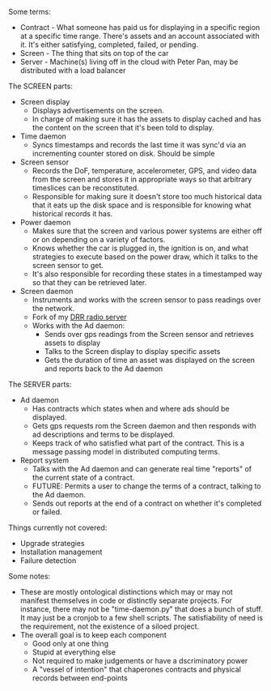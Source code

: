 Some terms:

  * Contract - What someone has paid us for displaying in a specific region at a specific time range. There's assets and an account associated with it. It's either satisfying, completed, failed, or pending.
  * Screen - The thing that sits on top of the car
  * Server - Machine(s) living off in the cloud with Peter Pan, may be distributed with a load balancer

The SCREEN parts:

  * Screen display 
    * Displays advertisements on the screen. 
    * In charge of making sure it has the assets to display cached and has the content on the screen that it's been told to display.
  * Time daemon
    * Syncs timestamps and records the last time it was sync'd via an incrementing counter stored on disk. Should be simple
  * Screen sensor 
    * Records the DoF, temperature, accelerometer, GPS, and video data from the screen and stores it in appropriate ways so that arbitrary timeslices can be reconstituted.  
    * Responsible for making sure it doesn't store too much historical data that it eats up the disk space and is responsible for knowing what historical records it has.
  * Power daemon 
    * Makes sure that the screen and various power systems are either off or on depending on a variety of factors. 
    * Knows whether the car is plugged in, the ignition is on, and what strategies to execute based on the power draw, which it talks to the screen sensor to get.
    * It's also responsible for recording these states in a timestamped way so that they can be retrieved later.
  * Screen daemon
    * Instruments and works with the screen sensor to pass readings over the network.
    * Fork of my [DRR radio server](https://github.com/kristopolous/DRR/tree/waivescreen)
    * Works with the Ad daemon: 
      * Sends over gps readings from the Screen sensor and retrieves assets to display
      * Talks to the Screen display to display specific assets
      * Gets the duration of time an asset was displayed on the screen and reports back to the Ad daemon

The SERVER parts:

  * Ad daemon
    * Has contracts which states when and where ads should be displayed.
    * Gets gps requests rom the Screen daemon and then responds with ad descriptions and terms to be displayed.
    * Keeps track of who satisfied what part of the contract. This is a message passing model in distributed computing terms.
  * Report system
    * Talks with the Ad daemon and can generate real time "reports" of the current state of a contract. 
    * FUTURE: Permits a user to change the terms of a contract, talking to the Ad daemon.
    * Sends out reports at the end of a contract on whether it's completed or failed. 

Things currently not covered:

  * Upgrade strategies
  * Installation management
  * Failure detection 

Some notes:

  * These are mostly ontological distinctions which may or may not manifest themselves in code or distinctly separate projects. For instance, there may not be "time-daemon.py" that does a bunch of stuff. It may just be a cronjob to a few shell scripts. The satisfiability of need is the requirement, not the existence of a siloed project.
  * The overall goal is to keep each component 
    * Good only at one thing
    * Stupid at everything else  
    * Not required to make judgements or have a dscriminatory power 
    * A "vessel of intention" that chaperones contracts and physical records between end-points

